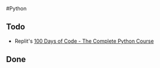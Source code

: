 #Python 

## Todo
- Replit's [100 Days of Code - The Complete Python Course](https://replit.com/learn/100-days-of-python)

## Done


